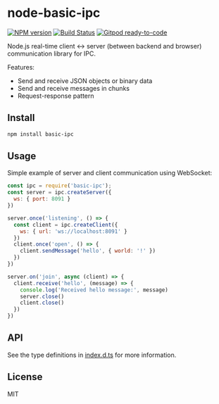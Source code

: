 # node-basic-ipc
[![NPM version](https://img.shields.io/npm/v/basic-ipc.svg)](http://npmjs.com/package/basic-ipc)
[![Build Status](https://github.com/extremeheat/basic-ipc/actions/workflows/ci.yml/badge.svg)](https://github.com/extremeheat/basic-ipc/actions/workflows/)
[![Gitpod ready-to-code](https://img.shields.io/badge/Gitpod-ready--to--code-blue?logo=gitpod)](https://gitpod.io/#https://github.com/extremeheat/basic-ipc)

Node.js real-time client <-> server (between backend and browser) communication library for IPC.

Features:
- Send and receive JSON objects or binary data
- Send and receive messages in chunks
- Request-response pattern


## Install
```bash
npm install basic-ipc
```

## Usage
Simple example of server and client communication using WebSocket:
```javascript
const ipc = require('basic-ipc');
const server = ipc.createServer({
  ws: { port: 8091 }
})

server.once('listening', () => {
  const client = ipc.createClient({
    ws: { url: 'ws://localhost:8091' }
  })
  client.once('open', () => {
    client.sendMessage('hello', { world: '!' })
  })
})

server.on('join', async (client) => {
  client.receive('hello', (message) => {
    console.log('Received hello message:', message)
    server.close()
    client.close()
  })
})
```

## API
See the type definitions in [index.d.ts](src/index.d.ts) for more information.

## License
MIT